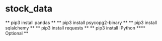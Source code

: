 # stock_data
** pip3 install pandas **
** pip3 install psycopg2-binary  **
** pip3 install sqlalchemy **
** pip3 install requests  **
** pip3 install IPython **** Optional **
